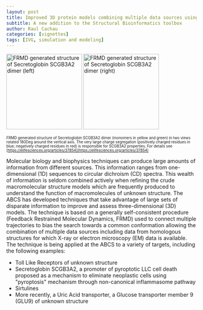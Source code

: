 ```yaml
---
layout: post
title: Improved 3D protein models combining multiple data sources using Feedback Restrained Molecular Dynamics
subtitle: A new addition to the Structural Bioinformatics toolbox
author: Raul Cachau
categories: [vignettes]
tags: [IVG, simulation and modeling]
---
```


<img src="{{ site.baseurl }}images/assets/FRMD_Left.jpg" alt="FRMD generated structure of Secretoglobin SCGB3A2 dimer (left)" width="200"/>
<img src="{{ site.baseurl }}images/assets/FRMD_Right.jpg" alt="FRMD generated structure of Secretoglobin SCGB3A2 dimer (right)" width="200"/>

<sup><sub>FRMD generated structure of Secretoglobin SCGB3A2 dimer (monomers in yellow and green) in two views rotated 180Deg around the vertical axis. The very large charge segregation (positively charged residues in blue; negatively charged residues in red) is responsible for SCGB3A2 properties. For details see [https://elifesciences.org/articles/37854](https://elifesciences.org/articles/37854) </sub></sup>

Molecular biology and biophysics techniques can produce large amounts of information from different sources. This information ranges from one-dimensional (1D) sequences to circular dichroism (CD) spectra. This wealth of information is seldom combined actively when refining the crude macromolecular structure models which are frequently produced to understand the function of macromolecules of unknown structure. The ABCS has developed techniques that take advantage of large sets of disparate information to improve and assess three-dimensional (3D) models. The technique is based on a generally self-consistent procedure (Feedback Restrained Molecular Dynamics, FRMD) used to connect multiple trajectories to bias the search towards a common conformation allowing the combination of multiple data sources including data from homologous structures for which X-ray or electron microscopy (EM) data is available. The technique is being applied at the ABCS to a variety of targets, including the following examples:

* Toll Like Receptors of unknown structure
* Secretoglobin SCGB3A2, a promoter of pyroptotic LLC cell death proposed as a mechanism to eliminate neoplastic cells using "pyroptosis" mechanism through non-canonical inflammasome pathway
* Sirtulines
* More recently, a Uric Acid transporter, a Glucose transporter member 9 (GLU9) of unknown structure
